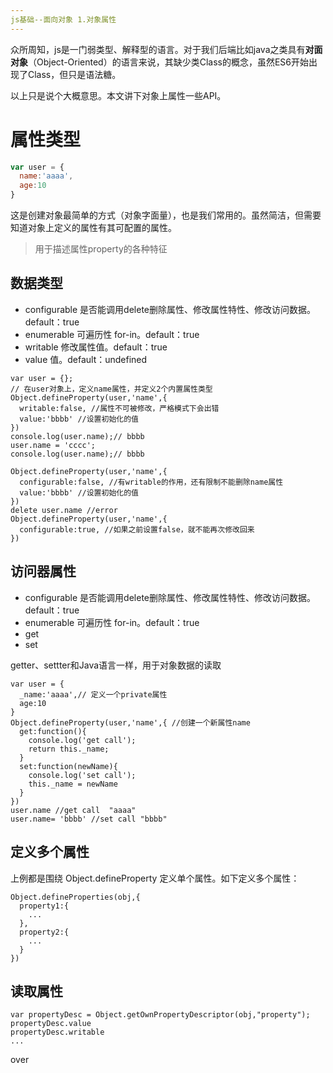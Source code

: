 ```yaml
---
js基础--面向对象 1.对象属性
---
```


众所周知，js是一门弱类型、解释型的语言。对于我们后端比如java之类具有**对面对象**（Object-Oriented）的语言来说，其缺少类Class的概念，虽然ES6开始出现了Class，但只是语法糖。

以上只是说个大概意思。本文讲下对象上属性一些API。

# 属性类型
````javascript
var user = {
  name:'aaaa',
  age:10
}
````
这是创建对象最简单的方式（对象字面量），也是我们常用的。虽然简洁，但需要知道对象上定义的属性有其可配置的属性。
> 用于描述属性property的各种特征

## 数据类型
- configurable 是否能调用delete删除属性、修改属性特性、修改访问数据。default：true
- enumerable 可遍历性 for-in。default：true
- writable 修改属性值。default：true
- value 值。default：undefined

````
var user = {};
// 在user对象上，定义name属性，并定义2个内置属性类型
Object.defineProperty(user,'name',{
  writable:false, //属性不可被修改，严格模式下会出错
  value:'bbbb' //设置初始化的值
})
console.log(user.name);// bbbb
user.name = 'cccc'; 
console.log(user.name);// bbbb
````

````
Object.defineProperty(user,'name',{
  configurable:false, //有writable的作用，还有限制不能删除name属性
  value:'bbbb' //设置初始化的值
})
delete user.name //error
Object.defineProperty(user,'name',{
  configurable:true, //如果之前设置false，就不能再次修改回来
})
````

## 访问器属性
- configurable 是否能调用delete删除属性、修改属性特性、修改访问数据。default：true
- enumerable 可遍历性 for-in。default：true
- get
- set

getter、settter和Java语言一样，用于对象数据的读取

````
var user = {
  _name:'aaaa',// 定义一个private属性
  age:10
}
Object.defineProperty(user,'name',{ //创建一个新属性name
  get:function(){
    console.log('get call');
    return this._name;
  }
  set:function(newName){
    console.log('set call');
    this._name = newName
  }
})
user.name //get call  "aaaa"
user.name= 'bbbb' //set call "bbbb"
````
## 定义多个属性
上例都是围绕 Object.defineProperty 定义单个属性。如下定义多个属性：
````
Object.defineProperties(obj,{
  property1:{
    ...
  },
  property2:{
    ...
  }
})
````
## 读取属性
````
var propertyDesc = Object.getOwnPropertyDescriptor(obj,"property");
propertyDesc.value
propertyDesc.writable
...
````

over
